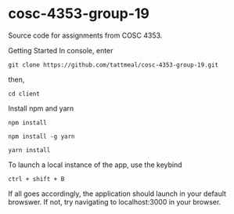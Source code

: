 # cosc-4353-group-19

Source code for assignments from COSC 4353.

Getting Started
In console, enter

`git clone https://github.com/tattmeal/cosc-4353-group-19.git`

then,

`cd client`

Install npm and yarn

`npm install`

`npm install -g yarn`

`yarn install`

To launch a local instance of the app, use the keybind

`ctrl + shift + B`

If all goes accordingly, the application should launch in your default browswer. If not, try navigating to localhost:3000 in your browser.

